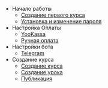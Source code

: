 <!-- docs/_sidebar.md -->

- Начало работы
	- [Создание первого курса](first-course.md)
	- [Установка и изменение пароля](password.md)
- Настройка Оплаты
	- [YooKassa](yookassa.md)
	- [Ручная оплата](manual-payment.md)
- Настройки бота
	- [Telegram](telegrambot.md)
- Создание курса
	- [Создание курса](yookassa.md)
	- [Создание урока](yookassa.md)
	- [Публикация](manual-payment.md)
